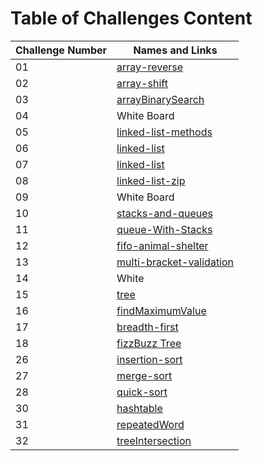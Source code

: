 # Table of Challenges Content

| Challenge Number | Names and Links                                                                                                                                               |
| ---------------- | ------------------------------------------------------------------------------------------------------------------------------------------------------------- |
| 01               | [array-reverse](https://github.com/mohammed-khamees/data-structures-and-algorithms/blob/main/javascript/code-challenges401/arrayReverse)                      |
| 02               | [array-shift](https://github.com/mohammed-khamees/data-structures-and-algorithms/blob/main/javascript/code-challenges401/array-shift)                         |
| 03               | [arrayBinarySearch](https://github.com/mohammed-khamees/data-structures-and-algorithms/blob/main/javascript/code-challenges401/arrayBinarySearch)             |
| 04               | White Board                                                                                                                                                   |
| 05               | [linked-list-methods](https://github.com/mohammed-khamees/data-structures-and-algorithms/blob/main/javascript/code-challenges401/linked-list)                 |
| 06               | [linked-list](https://github.com/mohammed-khamees/data-structures-and-algorithms/blob/main/javascript/code-challenges401/linked-list)                         |
| 07               | [linked-list](https://github.com/mohammed-khamees/data-structures-and-algorithms/blob/main/javascript/code-challenges401/linked-list)                         |
| 08               | [linked-list-zip](https://github.com/mohammed-khamees/data-structures-and-algorithms/blob/main/javascript/code-challenges401/ll_zip)                          |
| 09               | White Board                                                                                                                                                   |
| 10               | [stacks-and-queues](https://github.com/mohammed-khamees/data-structures-and-algorithms/blob/main/javascript/code-challenges401/stacksAndQueues)               |
| 11               | [queue-With-Stacks](https://github.com/mohammed-khamees/data-structures-and-algorithms/blob/main/javascript/code-challenges401/queueWithStacks)               |
| 12               | [fifo-animal-shelter](https://github.com/mohammed-khamees/data-structures-and-algorithms/blob/main/javascript/code-challenges401/fifoAnimalShelter)           |
| 13               | [multi-bracket-validation](https://github.com/mohammed-khamees/data-structures-and-algorithms/blob/main/javascript/code-challenges401/multiBracketValidation) |
| 14               | White                                                                                                                                                         |
| 15               | [tree](https://github.com/mohammed-khamees/data-structures-and-algorithms/blob/main/javascript/code-challenges401/tree)                                       |
| 16               | [findMaximumValue](https://github.com/mohammed-khamees/data-structures-and-algorithms/blob/main/javascript/code-challenges401/tree)                           |
| 17               | [breadth-first](https://github.com/mohammed-khamees/data-structures-and-algorithms/blob/main/javascript/code-challenges401/tree)                              |
| 18               | [fizzBuzz Tree](https://github.com/mohammed-khamees/data-structures-and-algorithms/blob/main/javascript/code-challenges401/fizzBuzzTree)                      |
| 26               | [insertion-sort](https://github.com/mohammed-khamees/data-structures-and-algorithms/blob/main/javascript/code-challenges401/insertionSort)                    |
| 27               | [merge-sort](https://github.com/mohammed-khamees/data-structures-and-algorithms/blob/main/javascript/code-challenges401/mergeSort)                            |
| 28               | [quick-sort](https://github.com/mohammed-khamees/data-structures-and-algorithms/blob/main/javascript/code-challenges401/QuickSort)                            |
| 30               | [hashtable](https://github.com/mohammed-khamees/data-structures-and-algorithms/blob/main/javascript/code-challenges401/hashtable)                             |
| 31               | [repeatedWord](https://github.com/mohammed-khamees/data-structures-and-algorithms/blob/main/javascript/code-challenges401/repeatedWord)                       |
| 32               | [treeIntersection](https://github.com/mohammed-khamees/data-structures-and-algorithms/blob/main/javascript/code-challenges401/treeIntersection)               |
